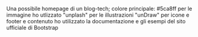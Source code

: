 Una possibile homepage di un blog-tech;
colore principale: #5ca8ff
per le immagine ho utlizzato "unplash" 
per le illustrazioni "unDraw"
per icone e footer e contenuto ho utilizzato la documentazione e gli esempi del sito ufficiale di Bootstrap
